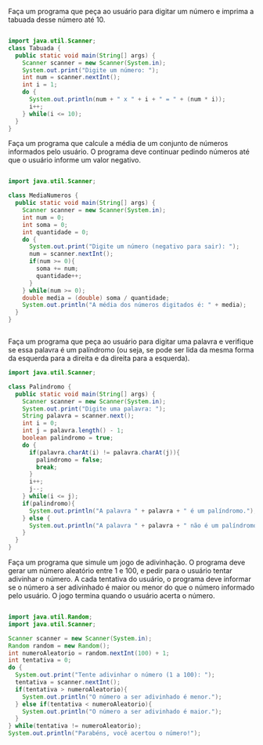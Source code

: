 Faça um programa que peça ao usuário para digitar um número e imprima a tabuada desse número até 10.

```java

import java.util.Scanner;
class Tabuada {
  public static void main(String[] args) {
    Scanner scanner = new Scanner(System.in);
    System.out.print("Digite um número: ");
    int num = scanner.nextInt();
    int i = 1;
    do {
      System.out.println(num + " x " + i + " = " + (num * i));
      i++;
    } while(i <= 10);
  }
}
```

Faça um programa que calcule a média de um conjunto de números informados pelo usuário. O programa deve continuar pedindo números até que o usuário informe um valor negativo.

```java

import java.util.Scanner;

class MediaNumeros {
  public static void main(String[] args) {
    Scanner scanner = new Scanner(System.in);
    int num = 0;
    int soma = 0;
    int quantidade = 0;
    do {
      System.out.print("Digite um número (negativo para sair): ");
      num = scanner.nextInt();
      if(num >= 0){
        soma += num;
        quantidade++;
      }
    } while(num >= 0);
    double media = (double) soma / quantidade;
    System.out.println("A média dos números digitados é: " + media);
  }
}



```

Faça um programa que peça ao usuário para digitar uma palavra e verifique se essa palavra é um palíndromo (ou seja, se pode ser lida da mesma forma da esquerda para a direita e da direita para a esquerda).

```java
import java.util.Scanner;

class Palindromo {
  public static void main(String[] args) {
    Scanner scanner = new Scanner(System.in);
    System.out.print("Digite uma palavra: ");
    String palavra = scanner.next();
    int i = 0;
    int j = palavra.length() - 1;
    boolean palindromo = true;
    do {
      if(palavra.charAt(i) != palavra.charAt(j)){
        palindromo = false;
        break;
      }
      i++;
      j--;
    } while(i <= j);
    if(palindromo){
      System.out.println("A palavra " + palavra + " é um palíndromo.");
    } else {
      System.out.println("A palavra " + palavra + " não é um palíndromo.");
    }
  }
}
```

Faça um programa que simule um jogo de adivinhação. O programa deve gerar um número aleatório entre 1 e 100, e pedir para o usuário tentar adivinhar o número. A cada tentativa do usuário, o programa deve informar se o número a ser adivinhado é maior ou menor do que o número informado pelo usuário. O jogo termina quando o usuário acerta o número.

```java

import java.util.Random;
import java.util.Scanner;

Scanner scanner = new Scanner(System.in);
Random random = new Random();
int numeroAleatorio = random.nextInt(100) + 1;
int tentativa = 0;
do {
  System.out.print("Tente adivinhar o número (1 a 100): ");
  tentativa = scanner.nextInt();
  if(tentativa > numeroAleatorio){
    System.out.println("O número a ser adivinhado é menor.");
  } else if(tentativa < numeroAleatorio){
    System.out.println("O número a ser adivinhado é maior.");
  }
} while(tentativa != numeroAleatorio);
System.out.println("Parabéns, você acertou o número!");
```
